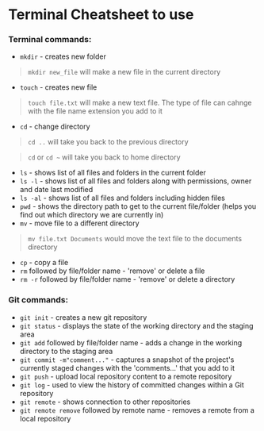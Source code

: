 # Terminal Cheatsheet to use


### Terminal commands:
* `mkdir` - creates new folder
> `mkdir new_file` will make a new file in the current directory
* `touch` - creates new file
> `touch file.txt` will make a new text file. The type of file can cahnge with the file name extension you add to it
* `cd` - change directory
>`cd ..` will take you back to the previous directory 

> `cd` or `cd ~` will take you back to home directory
* `ls` - shows list of all files and folders in the current folder
* `ls -l` - shows list of all files and folders along with permissions, owner and date last modified
* `ls -al` - shows list of all files and folders including hidden files
* `pwd` - shows the directory path to get to the current file/folder (helps you find out which directory we are currently in)
* `mv` - move file to a different directory
> `mv file.txt Documents` would move the text file to the documents directory
* `cp` - copy a file 
* `rm` followed by file/folder name - 'remove' or delete a file
* `rm -r` followed by file/folder name - 'remove' or delete a directory


### Git commands:
* `git init` - creates a new git repository
* `git status` - displays the state of the working directory and the staging area
* `git add` followed by file/folder name - adds a change in the working directory to the staging area
* `git commit -m"comment..."` - captures a snapshot of the project's currently staged changes with the 'comments...' that you add to it
* `git push` - upload local repository content to a remote repository
* `git log` - used to view the history of committed changes within a Git repository
* `git remote` - shows connection to other repositories
* `git remote remove` followed by remote name - removes a remote from a local repository


